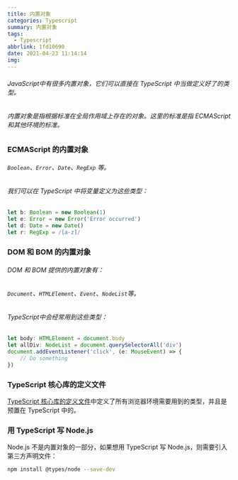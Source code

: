 ```yaml
---
title: 内置对象
categories: Typescript
summary: 内置对象
tags:
  - Typescript
abbrlink: 1fd10690
date: 2021-04-23 11:14:14
img:
---
```



###### JavaScript中有很多内置对象，它们可以直接在 TypeScript 中当做定义好了的类型。

###### 内置对象是指根据标准在全局作用域上存在的对象。这里的标准是指 ECMAScript 和其他环境的标准。

<!--more-->

### ECMAScript 的内置对象

###### `Boolean`、`Error`、`Date`、`RegExp` 等。

###### 我们可以在 TypeScript 中将变量定义为这些类型：

```typescript
let b: Boolean = new Boolean(1)
let e: Error = new Error('Error occurred')
let d: Date = new Date()
let r: RegExp = /[a-z]/
```



### DOM 和 BOM 的内置对象

###### DOM 和 BOM 提供的内置对象有：

###### `Document`、`HTMLElement`、`Event`、`NodeList`等。

###### TypeScript中会经常用到这些类型：

```typescript
let body: HTMLElement = document.body
let allDiv: NodeList = document.querySelectorAll('div')
document.addEventListener('click', (e: MouseEvent) => {
	// Do something
})
```



### TypeScript 核心库的定义文件

[TypeScript 核心库的定义文件](https://github.com/Microsoft/TypeScript/tree/master/src/lib)中定义了所有浏览器环境需要用到的类型，并且是预置在 TypeScript 中的。



### 用 TypeScript 写 Node.js

Node.js 不是内置对象的一部分，如果想用 TypeScript 写 Node.js，则需要引入第三方声明文件：

```bash
npm install @types/node --save-dev
```